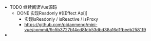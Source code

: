 - TODO 继续阅读Vue源码
	- DONE 实现Readonly #[[Effect Api]]
		- 实现isReadonly / isReactive / isProxy
		- https://github.com/pidanmeng/mini-vue/commit/9c5b3727b14cd8fcb53dbd38a16d1fbeeb2581f9
-